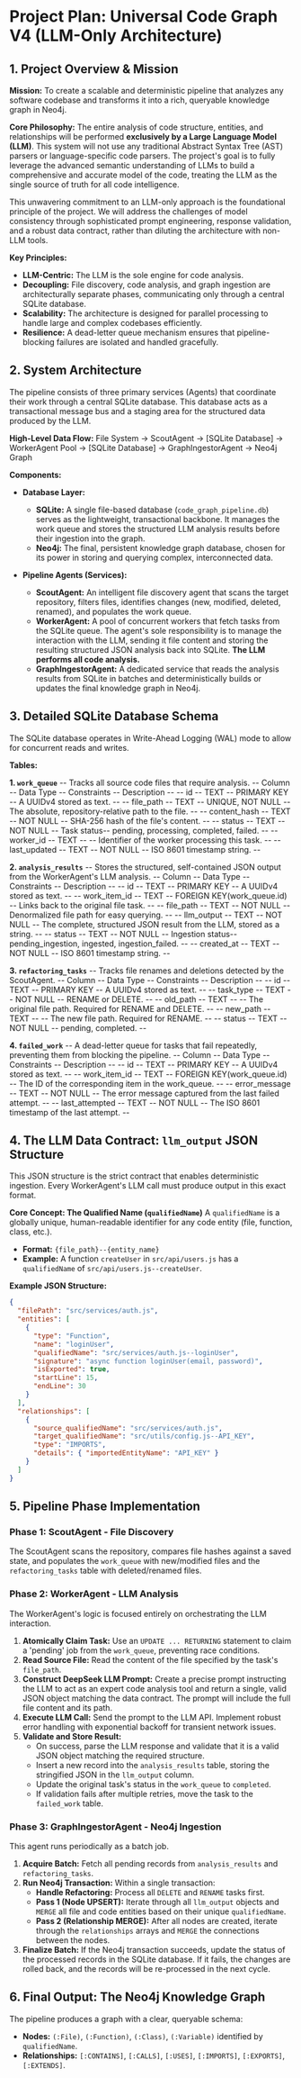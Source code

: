 # Project Plan: Universal Code Graph V4 (LLM-Only Architecture)

## 1. Project Overview & Mission

**Mission:** To create a scalable and deterministic pipeline that analyzes any software codebase and transforms it into a rich, queryable knowledge graph in Neo4j.

**Core Philosophy:** The entire analysis of code structure, entities, and relationships will be performed **exclusively by a Large Language Model (LLM)**. This system will not use any traditional Abstract Syntax Tree (AST) parsers or language-specific code parsers. The project's goal is to fully leverage the advanced semantic understanding of LLMs to build a comprehensive and accurate model of the code, treating the LLM as the single source of truth for all code intelligence.

This unwavering commitment to an LLM-only approach is the foundational principle of the project. We will address the challenges of model consistency through sophisticated prompt engineering, response validation, and a robust data contract, rather than diluting the architecture with non-LLM tools.

**Key Principles:**
- **LLM-Centric:** The LLM is the sole engine for code analysis.
- **Decoupling:** File discovery, code analysis, and graph ingestion are architecturally separate phases, communicating only through a central SQLite database.
- **Scalability:** The architecture is designed for parallel processing to handle large and complex codebases efficiently.
- **Resilience:** A dead-letter queue mechanism ensures that pipeline-blocking failures are isolated and handled gracefully.

## 2. System Architecture

The pipeline consists of three primary services (Agents) that coordinate their work through a central SQLite database. This database acts as a transactional message bus and a staging area for the structured data produced by the LLM.

**High-Level Data Flow:**
File System -> ScoutAgent -> [SQLite Database] -> WorkerAgent Pool -> [SQLite Database] -> GraphIngestorAgent -> Neo4j Graph

**Components:**

- **Database Layer:**
    - **SQLite:** A single file-based database (`code_graph_pipeline.db`) serves as the lightweight, transactional backbone. It manages the work queue and stores the structured LLM analysis results before their ingestion into the graph.
    - **Neo4j:** The final, persistent knowledge graph database, chosen for its power in storing and querying complex, interconnected data.

- **Pipeline Agents (Services):**
    - **ScoutAgent:** An intelligent file discovery agent that scans the target repository, filters files, identifies changes (new, modified, deleted, renamed), and populates the work queue.
    - **WorkerAgent:** A pool of concurrent workers that fetch tasks from the SQLite queue. The agent's sole responsibility is to manage the interaction with the LLM, sending it file content and storing the resulting structured JSON analysis back into SQLite. **The LLM performs all code analysis.**
    - **GraphIngestorAgent:** A dedicated service that reads the analysis results from SQLite in batches and deterministically builds or updates the final knowledge graph in Neo4j.

## 3. Detailed SQLite Database Schema

The SQLite database operates in Write-Ahead Logging (WAL) mode to allow for concurrent reads and writes.

**Tables:**

**1. `work_queue`**
-- Tracks all source code files that require analysis.
-- Column -- Data Type -- Constraints -- Description --
-- id -- TEXT -- PRIMARY KEY -- A UUIDv4 stored as text. --
-- file_path -- TEXT -- UNIQUE, NOT NULL -- The absolute, repository-relative path to the file. --
-- content_hash -- TEXT -- NOT NULL -- SHA-256 hash of the file's content. --
-- status -- TEXT -- NOT NULL -- Task status-- pending, processing, completed, failed. --
-- worker_id -- TEXT -- -- Identifier of the worker processing this task. --
-- last_updated -- TEXT -- NOT NULL -- ISO 8601 timestamp string. --

**2. `analysis_results`**
-- Stores the structured, self-contained JSON output from the WorkerAgent's LLM analysis.
-- Column -- Data Type -- Constraints -- Description --
-- id -- TEXT -- PRIMARY KEY -- A UUIDv4 stored as text. --
-- work_item_id -- TEXT -- FOREIGN KEY(work_queue.id) -- Links back to the original file task. --
-- file_path -- TEXT -- NOT NULL -- Denormalized file path for easy querying. --
-- llm_output -- TEXT -- NOT NULL -- The complete, structured JSON result from the LLM, stored as a string. --
-- status -- TEXT -- NOT NULL -- Ingestion status-- pending_ingestion, ingested, ingestion_failed. --
-- created_at -- TEXT -- NOT NULL -- ISO 8601 timestamp string. --

**3. `refactoring_tasks`**
-- Tracks file renames and deletions detected by the ScoutAgent.
-- Column -- Data Type -- Constraints -- Description --
-- id -- TEXT -- PRIMARY KEY -- A UUIDv4 stored as text. --
-- task_type -- TEXT -- NOT NULL -- RENAME or DELETE. --
-- old_path -- TEXT -- -- The original file path. Required for RENAME and DELETE. --
-- new_path -- TEXT -- -- The new file path. Required for RENAME. --
-- status -- TEXT -- NOT NULL -- pending, completed. --

**4. `failed_work`**
-- A dead-letter queue for tasks that fail repeatedly, preventing them from blocking the pipeline.
-- Column -- Data Type -- Constraints -- Description --
-- id -- TEXT -- PRIMARY KEY -- A UUIDv4 stored as text. --
-- work_item_id -- TEXT -- FOREIGN KEY(work_queue.id) -- The ID of the corresponding item in the work_queue. --
-- error_message -- TEXT -- NOT NULL -- The error message captured from the last failed attempt. --
-- last_attempted -- TEXT -- NOT NULL -- The ISO 8601 timestamp of the last attempt. --

## 4. The LLM Data Contract: `llm_output` JSON Structure

This JSON structure is the strict contract that enables deterministic ingestion. Every WorkerAgent's LLM call must produce output in this exact format.

**Core Concept: The Qualified Name (`qualifiedName`)**
A `qualifiedName` is a globally unique, human-readable identifier for any code entity (file, function, class, etc.).
- **Format:** `{file_path}--{entity_name}`
- **Example:** A function `createUser` in `src/api/users.js` has a `qualifiedName` of `src/api/users.js--createUser`.

**Example JSON Structure:**
```json
{
  "filePath": "src/services/auth.js",
  "entities": [
    {
      "type": "Function",
      "name": "loginUser",
      "qualifiedName": "src/services/auth.js--loginUser",
      "signature": "async function loginUser(email, password)",
      "isExported": true,
      "startLine": 15,
      "endLine": 30
    }
  ],
  "relationships": [
    {
      "source_qualifiedName": "src/services/auth.js",
      "target_qualifiedName": "src/utils/config.js--API_KEY",
      "type": "IMPORTS",
      "details": { "importedEntityName": "API_KEY" }
    }
  ]
}
```

## 5. Pipeline Phase Implementation

### Phase 1: ScoutAgent - File Discovery
The ScoutAgent scans the repository, compares file hashes against a saved state, and populates the `work_queue` with new/modified files and the `refactoring_tasks` table with deleted/renamed files.

### Phase 2: WorkerAgent - LLM Analysis
The WorkerAgent's logic is focused entirely on orchestrating the LLM interaction.
1.  **Atomically Claim Task:** Use an `UPDATE ... RETURNING` statement to claim a 'pending' job from the `work_queue`, preventing race conditions.
2.  **Read Source File:** Read the content of the file specified by the task's `file_path`.
3.  **Construct DeepSeek LLM Prompt:** Create a precise prompt instructing the LLM to act as an expert code analysis tool and return a single, valid JSON object matching the data contract. The prompt will include the full file content and its path.
4.  **Execute LLM Call:** Send the prompt to the LLM API. Implement robust error handling with exponential backoff for transient network issues.
5.  **Validate and Store Result:**
    - On success, parse the LLM response and validate that it is a valid JSON object matching the required structure.
    - Insert a new record into the `analysis_results` table, storing the stringified JSON in the `llm_output` column.
    - Update the original task's status in the `work_queue` to `completed`.
    - If validation fails after multiple retries, move the task to the `failed_work` table.

### Phase 3: GraphIngestorAgent - Neo4j Ingestion
This agent runs periodically as a batch job.
1.  **Acquire Batch:** Fetch all pending records from `analysis_results` and `refactoring_tasks`.
2.  **Run Neo4j Transaction:** Within a single transaction:
    - **Handle Refactoring:** Process all `DELETE` and `RENAME` tasks first.
    - **Pass 1 (Node UPSERT):** Iterate through all `llm_output` objects and `MERGE` all file and code entities based on their unique `qualifiedName`.
    - **Pass 2 (Relationship MERGE):** After all nodes are created, iterate through the `relationships` arrays and `MERGE` the connections between the nodes.
3.  **Finalize Batch:** If the Neo4j transaction succeeds, update the status of the processed records in the SQLite database. If it fails, the changes are rolled back, and the records will be re-processed in the next cycle.

## 6. Final Output: The Neo4j Knowledge Graph

The pipeline produces a graph with a clear, queryable schema:
- **Nodes:** `(:File)`, `(:Function)`, `(:Class)`, `(:Variable)` identified by `qualifiedName`.
- **Relationships:** `[:CONTAINS]`, `[:CALLS]`, `[:USES]`, `[:IMPORTS]`, `[:EXPORTS]`, `[:EXTENDS]`.